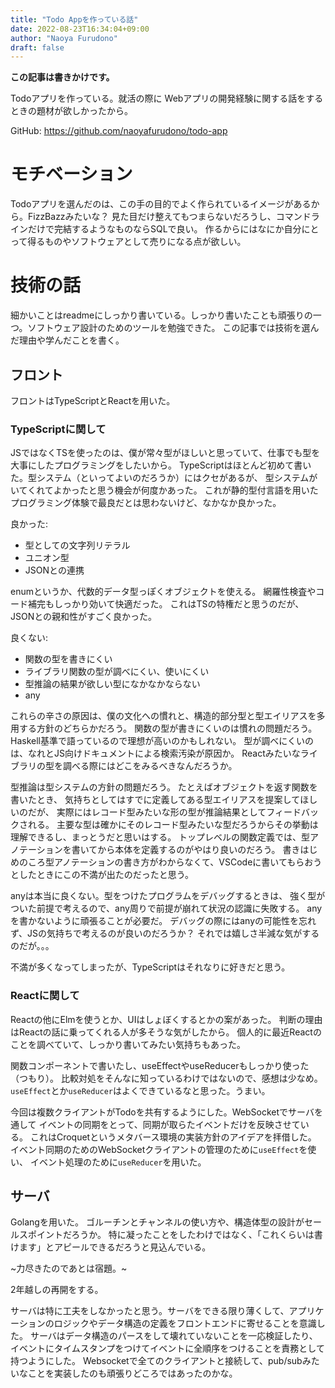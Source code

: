 ```yaml
---
title: "Todo Appを作っている話"
date: 2022-08-23T16:34:04+09:00
author: "Naoya Furudono"
draft: false
---
```


**この記事は書きかけです。**

Todoアプリを作っている。就活の際に Webアプリの開発経験に関する話をするときの題材が欲しかったから。

GitHub: <https://github.com/naoyafurudono/todo-app>

# モチベーション

Todoアプリを選んだのは、この手の目的でよく作られているイメージがあるから。FizzBazzみたいな？
見た目だけ整えてもつまらないだろうし、コマンドラインだけで完結するようなものならSQLで良い。
作るからにはなにか自分にとって得るものやソフトウェアとして売りになる点が欲しい。

# 技術の話

細かいことはreadmeにしっかり書いている。しっかり書いたことも頑張りの一つ。ソフトウェア設計のためのツールを勉強できた。
この記事では技術を選んだ理由や学んだことを書く。

## フロント

フロントはTypeScriptとReactを用いた。

### TypeScriptに関して

JSではなくTSを使ったのは、僕が常々型がほしいと思っていて、仕事でも型を大事にしたプログラミングをしたいから。
TypeScriptはほとんど初めて書いた。型システム（といってよいのだろうか）にはクセがあるが、
型システムがいてくれてよかったと思う機会が何度かあった。
これが静的型付言語を用いたプログラミング体験で最良だとは思わないけど、なかなか良かった。

良かった:

- 型としての文字列リテラル
- ユニオン型
- JSONとの連携

enumというか、代数的データ型っぽくオブジェクトを使える。
網羅性検査やコード補完もしっかり効いて快適だった。
これはTSの特権だと思うのだが、JSONとの親和性がすごく良かった。

良くない:

- 関数の型を書きにくい
- ライブラリ関数の型が調べにくい、使いにくい
- 型推論の結果が欲しい型になかなかならない
- any

これらの辛さの原因は、僕の文化への慣れと、構造的部分型と型エイリアスを多用する方針のどちらかだろう。
関数の型が書きにくいのは慣れの問題だろう。Haskell基準で語っているので理想が高いのかもしれない。
型が調べにくいのは、なれとJS向けドキュメントによる検索汚染が原因か。
Reactみたいなライブラリの型を調べる際にはどこをみるべきなんだろうか。

型推論は型システムの方針の問題だろう。
たとえばオブジェクトを返す関数を書いたとき、
気持ちとしてはすでに定義してある型エイリアスを提案してほしいのだが、
実際にはレコード型みたいな形の型が推論結果としてフィードバックされる。
主要な型は確かにそのレコード型みたいな型だろうからその挙動は理解できるし、まっとうだと思いはする。
トップレベルの関数定義では、型アノテーションを書いてから本体を定義するのがやはり良いのだろう。
書きはじめのころ型アノテーションの書き方がわからなくて、VSCodeに書いてもらおうとしたときにこの不満が出たのだったと思う。

anyは本当に良くない。型をつけたプログラムをデバッグするときは、
強く型がついた前提で考えるので、any周りで前提が崩れて状況の認識に失敗する。
anyを書かないように頑張ることが必要だ。
デバッグの際にはanyの可能性を忘れず、JSの気持ちで考えるのが良いのだろうか？
それでは嬉しさ半減な気がするのだが。。。

不満が多くなってしまったが、TypeScriptはそれなりに好きだと思う。

### Reactに関して

Reactの他にElmを使うとか、UIはしょぼくするとかの案があった。
判断の理由はReactの話に乗ってくれる人が多そうな気がしたから。
個人的に最近Reactのことを調べていて、しっかり書いてみたい気持ちもあった。

関数コンポーネントで書いたし、useEffectやuseReducerもしっかり使った（つもり）。
比較対処をそんなに知っているわけではないので、感想は少なめ。
`useEffect`とか`useReducer`はよくできているなと思った。うまい。

今回は複数クライアントがTodoを共有するようにした。WebSocketでサーバを通して
イベントの同期をとって、同期が取らたイベントだけを反映させている。
これはCroquetというメタバース環境の実装方針のアイデアを拝借した。
イベント同期のためのWebSocketクライアントの管理のために`useEffect`を使い、
イベント処理のために`useReducer`を用いた。

## サーバ

Golangを用いた。
ゴルーチンとチャンネルの使い方や、構造体型の設計がセールスポイントだろうか。
特に凝ったことをしたわけではなく、「これくらいは書けます」とアピールできるだろうと見込んでいる。

~力尽きたのであとは宿題。~

2年越しの再開をする。

サーバは特に工夫をしなかったと思う。サーバをできる限り薄くして、アプリケーションのロジックやデータ構造の定義をフロントエンドに寄せることを意識した。
サーバはデータ構造のパースをして壊れていないことを一応検証したり、イベントにタイムスタンプをつけてイベントに全順序をつけることを責務として持つようにした。
Websocketで全てのクライアントと接続して、pub/subみたいなことを実装したのも頑張りどころではあったのかな。

